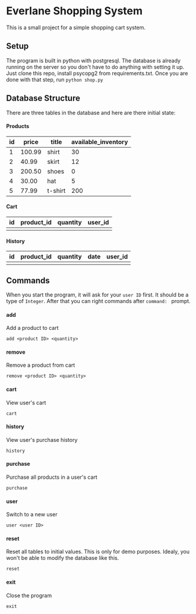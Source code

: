# Everlane Shopping System
This is a small project for a simple shopping cart system.
## Setup
The program is built in python with postgresql.
The database is already running on the server so you don't have to
do anything with setting it up. Just clone this repo, install psycopg2 from
requirements.txt. Once you are done with that step, run `python shop.py`
## Database Structure
There are three tables in the database and here are there initial state:
#### Products
id | price  |  title  | available_inventory|
---|--------|---------|--------------------|
 1 | 100.99 | shirt   |                  30|
 2 |  40.99 | skirt   |                  12|
 3 | 200.50 | shoes   |                   0|
 4 |  30.00 | hat     |                   5|
 5 |  77.99 | t-shirt |                 200|
#### Cart
id | product_id | quantity | user_id
---|------------|----------|---------
   |            |          |
#### History
id | product_id | quantity | date | user_id
---|------------|----------|------|---------
   |            |          |      |
## Commands
When you start the program, it will ask for your `user ID` first. It should be a type of `Integer`.
After that you can right commands after `command: ` prompt.
#### add
Add a product to cart
```
add <product ID> <quantity>
```
#### remove
Remove a product from cart
```
remove <product ID> <quantity>
```
#### cart
View user's cart
```
cart
```
#### history
View user's purchase history
```
history
```
#### purchase
Purchase all products in a user's cart
```
purchase
```
#### user
Switch to a new user
```
user <user ID>
```
#### reset
Reset all tables to initial values.
This is only for demo purposes. Idealy, you won't be able to modify the database like this.
```
reset
```
#### exit
Close the program
```
exit
```
